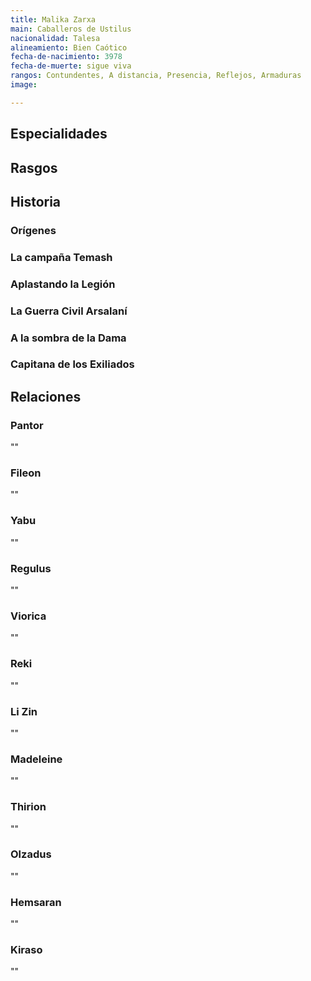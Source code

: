 ```yaml
---
title: Malika Zarxa
main: Caballeros de Ustilus
nacionalidad: Talesa
alineamiento: Bien Caótico
fecha-de-nacimiento: 3978
fecha-de-muerte: sigue viva
rangos: Contundentes, A distancia, Presencia, Reflejos, Armaduras
image: 

---
```




## Especialidades



## Rasgos



## Historia

### Orígenes



### La campaña Temash



### Aplastando la Legión



### La Guerra Civil Arsalaní



### A la sombra de la Dama



### Capitana de los Exiliados





## Relaciones

### Pantor

""

### Fileon

""

### Yabu

""

### Regulus

""

### Viorica

""

### Reki

""

### Li Zin

""

### Madeleine

""

### Thirion

""

### Olzadus

""

### Hemsaran

""

### Kiraso

""



